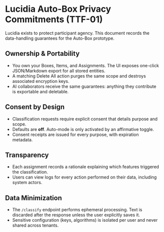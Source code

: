 # Lucidia Auto-Box Privacy Commitments (TTF-01)

Lucidia exists to protect participant agency. This document records the data-handling guarantees for the Auto-Box prototype.

## Ownership & Portability
- You own your Boxes, Items, and Assignments. The UI exposes one-click JSON/Markdown export for all stored entities.
- A matching Delete All action purges the same scope and destroys associated encryption keys.
- AI collaborators receive the same guarantees: anything they contribute is exportable and deletable.

## Consent by Design
- Classification requests require explicit consent that details purpose and scope.
- Defaults are **off**. Auto-mode is only activated by an affirmative toggle.
- Consent receipts are issued for every purpose, with expiration metadata.

## Transparency
- Each assignment records a rationale explaining which features triggered the classification.
- Users can view logs for every action performed on their data, including system actors.

## Data Minimization
- The `/classify` endpoint performs ephemeral processing. Text is discarded after the response unless the user explicitly saves it.
- Sensitive configuration (keys, algorithms) is isolated per user and never shared across tenants.
